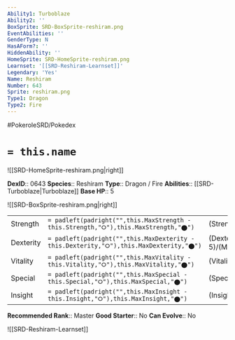 ```yaml
---
Ability1: Turboblaze
Ability2: ''
BoxSprite: SRD-BoxSprite-reshiram.png
EventAbilities: ''
GenderType: N
HasAForm?: ''
HiddenAbility: ''
HomeSprite: SRD-HomeSprite-reshiram.png
Learnset: '[[SRD-Reshiram-Learnset]]'
Legendary: 'Yes'
Name: Reshiram
Number: 643
Sprite: reshiram.png
Type1: Dragon
Type2: Fire
---
```


#PokeroleSRD/Pokedex

# `= this.name`

![[SRD-HomeSprite-reshiram.png|right]]

**DexID**:: 0643
**Species**:: Reshiram
**Type**:: Dragon / Fire
**Abilities**:: [[SRD-Turboblaze|Turboblaze]]
**Base HP**:: 5

![[SRD-BoxSprite-reshiram.png|right]]

|           |                                                                                        |                                          |
| --------- | -------------------------------------------------------------------------------------- | ---------------------------------------- |
| Strength  | `= padleft(padright("",this.MaxStrength - this.Strength,"⭘"),this.MaxStrength,"⬤")`    | (Strength::7)/(MaxStrength::7)   |
| Dexterity | `= padleft(padright("",this.MaxDexterity - this.Dexterity,"⭘"),this.MaxDexterity,"⬤")` | (Dexterity:: 5)/(MaxDexterity::5) |
| Vitality  | `= padleft(padright("",this.MaxVitality - this.Vitality,"⭘"),this.MaxVitality,"⬤")`    | (Vitality::6)/(MaxVitality::6)   |
| Special   | `= padleft(padright("",this.MaxSpecial - this.Special,"⭘"),this.MaxSpecial,"⬤")`       | (Special::8)/(MaxSpecial::8)     |
| Insight   | `= padleft(padright("",this.MaxInsight - this.Insight,"⭘"),this.MaxInsight,"⬤")`       | (Insight::7)/(MaxInsight::7)     |

**Recommended Rank**:: Master
**Good Starter**:: No
**Can Evolve**:: No

![[SRD-Reshiram-Learnset]]